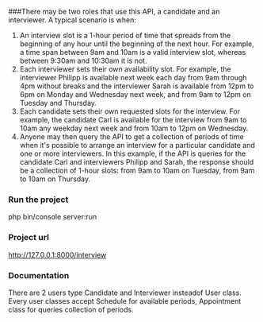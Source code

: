 ###There may be two roles that use this API, a candidate and an interviewer. A typical scenario
is when:
1. An interview slot is a 1-hour period of time that spreads from the beginning of any hour until
the beginning of the next hour. For example, a time span between 9am and 10am is a valid
interview slot, whereas between 9:30am and 10:30am it is not.
2. Each interviewer sets their own availability slot. For example, the interviewer Philipp is
available next week each day from 9am through 4pm without breaks and the interviewer Sarah
is available from 12pm to 6pm on Monday and Wednesday next week, and from 9am to 12pm
on Tuesday and Thursday.
3. Each candidate sets their own requested slots for the interview. For example, the candidate
Carl is available for the interview from 9am to 10am any weekday next week and from 10am
to 12pm on Wednesday.
4. Anyone may then query the API to get a collection of periods of time when it's possible to
arrange an interview for a particular candidate and one or more interviewers. In this example,
if the API is queries for the candidate Carl and interviewers Philipp and Sarah, the response
should be a collection of 1-hour slots: from 9am to 10am on Tuesday, from 9am to 10am on
Thursday.

### Run the project
php bin/console server:run

### Project url
http://127.0.0.1:8000/interview

### Documentation
There are 2 users type Candidate and Interviewer insteadof User class.
Every user classes accept Schedule for available periods, 
Appointment class for queries collection of periods.


